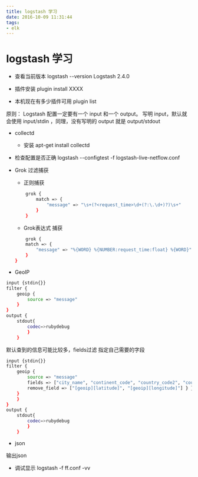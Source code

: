 ```yaml
---
title: logstash 学习
date: 2016-10-09 11:31:44
tags: 
- elk
---
```

#  logstash 学习

+ 查看当前版本
logstash --version
Logstash 2.4.0

+ 插件安装
plugin install XXXX

+ 本机现在有多少插件可用
plugin list

原则：
Logstash 配置一定要有一个 input 和一个 output。
写明 input，默认就会使用 input/stdin ，同理，没有写明的 output 就是 output/stdout

+ collectd
    
    - 安装
    apt-get install collectd

+ 检查配置是否正确
logstash --configtest -f logstash-live-netflow.conf

+ Grok 过滤捕获
    
    - 正则捕获
    ``` bash
        grok {
            match => {
                "message" => "\s+(?<request_time>\d+(?:\.\d+)?)\s+"
            }
        }
    ```
    - Grok表达式 捕获 
    ``` bash
        grok {
        match => {
            "message" => "%{WORD} %{NUMBER:request_time:float} %{WORD}"
        }
    }
    ```

+  GeoIP 

``` bash
input {stdin{}}
filter {
    geoip {
        source => "message"
    }
}
output {
    stdout{
        codec=>rubydebug
        }
    }
```

默认查到的信息可能比较多，fields过滤 指定自己需要的字段

``` bash
input {stdin{}}
filter {
    geoip {
        source => "message"
        fields => ["city_name", "continent_code", "country_code2", "country_code3", "country_name", "dma_code", "ip", "latitude", "longitude", "postal_code", "region_name", "timezone"]
        remove_field => ["[geoip][latitude]", "[geoip][longitude]"] } }  // 删除指定字段
    }
    }
}
output {
    stdout{
        codec=>rubydebug
        }
    }
```

+ json 
 
输出json

+ 调试显示
logstash -f ff.conf -vv